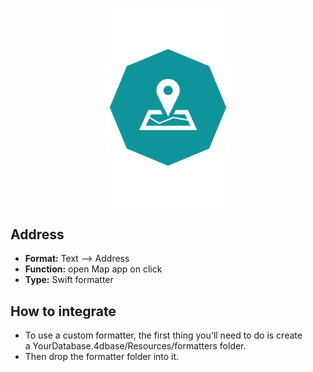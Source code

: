 <p align="center"><img src="https://github.com/4d-for-ios/4d-for-ios-formatter-Address/blob/master/formatter.png" alt="Phone” height="auto" width="200"></p>

## Address

* **Format:** Text ⟶ Address
* **Function:** open Map app on click
* **Type:** Swift formatter

## How to integrate

* To use a custom formatter, the first thing you'll need to do is create a YourDatabase.4dbase/Resources/formatters folder.
* Then drop the formatter folder into it. 
